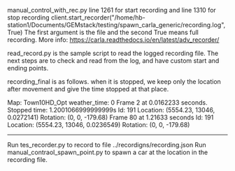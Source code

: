 manual_control_with_rec.py
line 1261 for start recording and line 1310 for stop recording
client.start_recorder("/home/hb-station1/Documents/GEMstack/testing/spawn_carla_generic/recording.log", True)
The first argument is the file and the second True means full recording. More info: https://carla.readthedocs.io/en/latest/adv_recorder/

read_record.py is the sample script to read the logged recording file. The next steps are to check and read from the log, and have custom start and ending points.

recording_final is as follows. when it is stopped, we keep only the location after movement and give the time stopped at that place.

Map: Town10HD_Opt
weather_time: 0
Frame 2 at 0.0162233 seconds. Stopped time: 1.2001066999999999s
  Id: 191 Location: (5554.23, 13046, 0.0272141) Rotation: (0, 0, -179.68)
Frame 80 at 1.21633 seconds
  Id: 191 Location: (5554.23, 13046, 0.0236549) Rotation: (0, 0, -179.68)

---

Run tes_recorder.py to record to file ../recordigns/recording.json
Run manual_contraol_spawn_point.py to spawn a car at the location in the recording file.